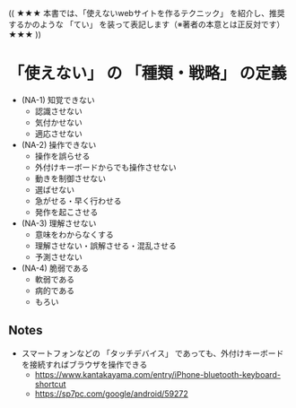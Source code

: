 (( ★★★ 本書では、「使えないwebサイトを作るテクニック」 を紹介し、推奨するかのような 「てい」 を装って表記します（※著者の本意とは正反対です） ★★★ ))

# 「使えない」 の 「種類・戦略」 の定義

* (NA-1) 知覚できない
  * 認識させない
  * 気付かせない
  * 適応させない
* (NA-2) 操作できない
  * 操作を誤らせる
  * 外付けキーボードからでも操作させない
  * 動きを制御させない
  * 選ばせない
  * 急がせる・早く行わせる
  * 発作を起こさせる
* (NA-3) 理解させない
  * 意味をわからなくする
  * 理解させない・誤解させる・混乱させる
  * 予測させない
* (NA-4) 脆弱である
  * 軟弱である
  * 病的である
  * もろい


## Notes

* スマートフォンなどの 「タッチデバイス」 であっても、外付けキーボードを接続すればブラウザを操作できる
  * https://www.kantakayama.com/entry/iPhone-bluetooth-keyboard-shortcut
  * https://sp7pc.com/google/android/59272
